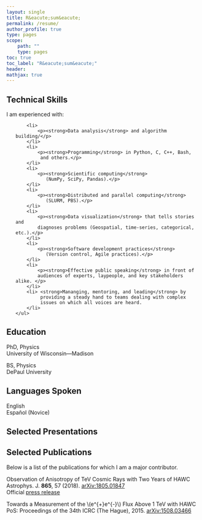```yaml
---
layout: single
title: R&eacute;sum&eacute;
permalink: /resume/
author_profile: true
type: pages
scope:
    path: ""
    type: pages
toc: true
toc_label: "R&eacute;sum&eacute;"
header:
mathjax: true
---
```


## Technical Skills
<div>
    <p>I am experienced with:</p>
    <ul>

        <li>
            <p><strong>Data analysis</strong> and algorithm building/</p>
        </li>
        <li>
            <p><strong>Programming</strong> in Python, C, C++, Bash, 
             and others.</p>
        </li>
        <li>
            <p><strong>Scientific computing</strong> 
               (NumPy, SciPy, Pandas).</p>
        </li>
        <li>
            <p><strong>Distributed and parallel computing</strong> 
               (SLURM, PBS).</p>
        </li>
        <li>
            <p><strong>Data visualization</strong> that tells stories and
            diagnoses problems (Geospatial, time-series, categorical, etc.).</p>
        </li>
        <li>
            <p><strong>Software development practices</strong> 
               (Version control, Agile practices).</p>
        </li>
        <li>
            <p><strong>Effective public speaking</strong> in front of 
            audiences of experts, laypeople, and key stakeholders alike. </p>
        </li>
        <li> <strong>Mananging, mentoring, and leading</strong> by 
             providing a steady hand to teams dealing with complex 
             issues on which all voices are heard.
        </li>
    </ul>
</div>


## Education
PhD, Physics<br>
University of Wisconsin&mdash;Madison<br>
<!--Thesis Advisor: Prof. Stefan Westerhoff<br>
Thesis Title: <b>Observation of TeV-Energy Cosmic-Ray Anisotropy with the HAWC Observatory</b><br>
Degree Title: Computational Particle Astrophysics-->

BS, Physics<br>
DePaul University<br>
<!--Advisor: Prof. Susan Fischer<br>-->


## Languages Spoken
English<br>
Espa&ntilde;ol (Novice)


## Selected Presentations

<!--This is a comment. Comments are not displayed in the browser
"PyUnfold: the Python Package for Iterative Unfolding" <br>
Talk at IIHE, ULB, Bruxelles, Belgium. <br>
[Slides](https://zhampel.github.io/intro-pyunfold-iihe/)-->


## Selected Publications

Below is a list of the publications for which I am a major contributor.


Observation of Anisotropy of TeV Cosmic Rays with Two Years of HAWC<br>
Astrophys. J. **865**, 57 (2018). [arXiv:1805.01847](https://arxiv.org/abs/1805.01847)<br>
Official [press release](https://wipac.wisc.edu/news/article/cosmic-ray-anisotropy-two-years-hawc)

Towards a Measurement of the \\(e^{+}e^{-}\\) Flux Above 1 TeV with HAWC<br>
PoS: Proceedings of the 34th ICRC (The Hague), 2015. [arXiv:1508.03466](https://arxiv.org/abs/1508.03466)

